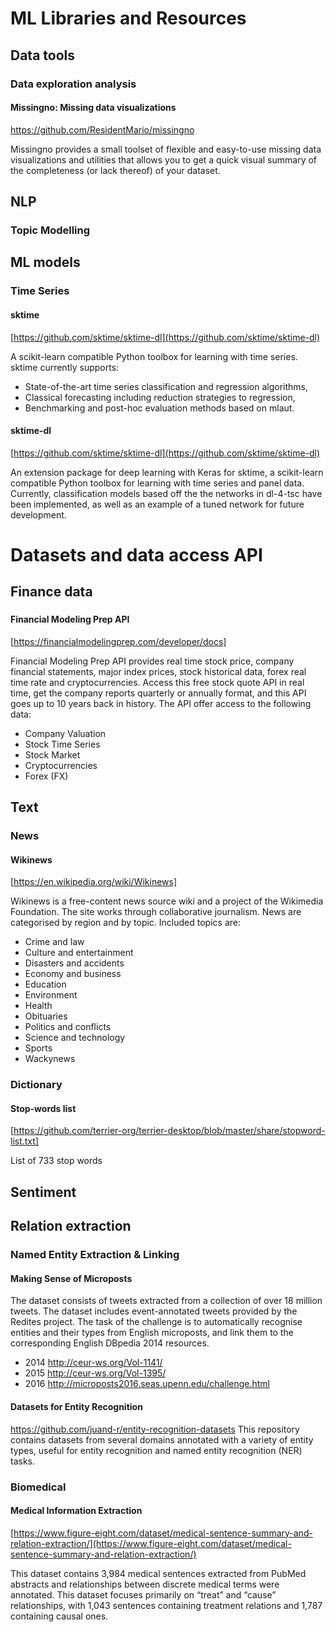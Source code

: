 # ML Libraries and Resources
## Data tools
### Data exploration analysis 
#### Missingno: Missing data visualizations
https://github.com/ResidentMario/missingno

Missingno provides a small toolset of flexible and easy-to-use missing data visualizations and utilities that allows you to get a quick visual summary of the completeness (or lack thereof) of your dataset.
## NLP
### Topic Modelling
## ML models
### Time Series
#### sktime
[https://github.com/sktime/sktime-dl](https://github.com/sktime/sktime-dl)

A scikit-learn compatible Python toolbox for learning with time series. sktime currently supports:
- State-of-the-art time series classification and regression algorithms,
- Classical forecasting including reduction strategies to regression,
- Benchmarking and post-hoc evaluation methods based on mlaut.
#### sktime-dl
[https://github.com/sktime/sktime-dl](https://github.com/sktime/sktime-dl)

An extension package for deep learning with Keras for sktime, a scikit-learn compatible Python toolbox for learning with time series and panel data. Currently, classification models based off the the networks in dl-4-tsc have been implemented, as well as an example of a tuned network for future development.

# Datasets and data access API
## Finance data
###
#### Financial Modeling Prep API
[https://financialmodelingprep.com/developer/docs]

Financial Modeling Prep API provides real time stock price, company financial statements, major index prices, stock historical data, forex real time rate and cryptocurrencies. Access this free stock quote API in real time, get the company reports quarterly or annually format, and this API goes up to 10 years back in history. The API offer access to the following data: 
- Company Valuation
- Stock Time Series
- Stock Market
- Cryptocurrencies
- Forex (FX)

## Text
### News
#### Wikinews
[https://en.wikipedia.org/wiki/Wikinews]

Wikinews is a free-content news source wiki and a project of the Wikimedia Foundation. The site works through collaborative journalism. News are categorised by region and by topic. Included topics are: 
- Crime and law 
- Culture and entertainment 
- Disasters and accidents 
- Economy and business 
- Education 
- Environment 
- Health 
- Obituaries 
- Politics and conflicts 
- Science and technology 
- Sports 
- Wackynews

### Dictionary
#### Stop-words list
[https://github.com/terrier-org/terrier-desktop/blob/master/share/stopword-list.txt]

List of 733 stop words

## Sentiment


## Relation extraction
### Named Entity Extraction & Linking
#### Making Sense of Microposts
The dataset consists of tweets extracted from a collection of over 18 million tweets. The dataset includes event-annotated tweets provided by the Redites project. The task of the challenge is to automatically recognise entities and their types from English microposts, and link them to the corresponding English DBpedia 2014 resources.
- 2014 http://ceur-ws.org/Vol-1141/
- 2015 http://ceur-ws.org/Vol-1395/
- 2016 http://microposts2016.seas.upenn.edu/challenge.html
#### Datasets for Entity Recognition
https://github.com/juand-r/entity-recognition-datasets
This repository contains datasets from several domains annotated with a variety of entity types, useful for entity recognition and named entity recognition (NER) tasks.

### Biomedical
#### Medical Information Extraction
[https://www.figure-eight.com/dataset/medical-sentence-summary-and-relation-extraction/](https://www.figure-eight.com/dataset/medical-sentence-summary-and-relation-extraction/)

This dataset contains 3,984 medical sentences extracted from PubMed abstracts and relationships between discrete medical terms were annotated. This dataset focuses primarily on “treat” and “cause” relationships, with 1,043 sentences containing treatment relations and 1,787 containing causal ones.
